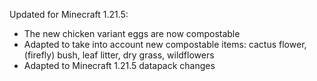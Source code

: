 
Updated for Minecraft 1.21.5:
- The new chicken variant eggs are now compostable
- Adapted to take into account new compostable items: cactus flower, (firefly) bush, leaf litter, dry grass, wildflowers
- Adapted to Minecraft 1.21.5 datapack changes
